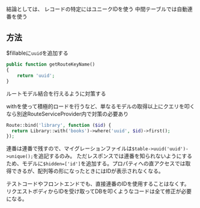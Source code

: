 ## 
結論としては、
レコードの特定にはユニークIDを使う
中間テーブルでは自動連番を使う

## 方法
$fillableに`uuid`を追加する
```php
public function getRouteKeyName()
{
    return 'uuid';
}
```
ルートモデル結合を行えるように対策する

withを使って積極的ロードを行うなど、単なるモデルの取得以上にクエリを叩くなら別途RouteServiceProvider内で対策の必要あり
```php
Route::bind('library', function ($id) {
  return Library::with('books')->where('uuid', $id)->first();
});
```

連番は連番で残すので、マイグレーションファイルは`$table->uuid('uuid')->unique();`を追記するのみ。
ただレスポンスでは連番を知られないようにするため、モデルに`$hidden=['id']`を追加する。プロパティへの直アクセスでは取得できるが、配列等の形になったときにはIDが表示されなくなる。

テストコードやフロントエンドでも、直接連番のIDを使用することはなくす。
リクエストボディからIDを受け取ってDBを叩くようなコードは全て修正が必要になる。

